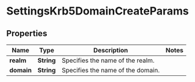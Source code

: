 
# SettingsKrb5DomainCreateParams

## Properties
Name | Type | Description | Notes
------------ | ------------- | ------------- | -------------
**realm** | **String** | Specifies the name of the realm. | 
**domain** | **String** | Specifies the name of the domain. | 



